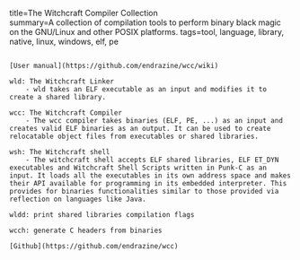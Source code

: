 title=The Witchcraft Compiler Collection  
summary=A collection of compilation tools to perform binary black magic on the GNU/Linux and other POSIX platforms.
tags=tool, language, library, native, linux, windows, elf, pe
~~~~~~

[User manual](https://github.com/endrazine/wcc/wiki)

wld: The Witchcraft Linker
    - wld takes an ELF executable as an input and modifies it to create a shared library.

wcc: The Witchcraft Compiler
    - The wcc compiler takes binaries (ELF, PE, ...) as an input and creates valid ELF binaries as an output. It can be used to create relocatable object files from executables or shared libraries.

wsh: The Witchcraft shell
    - The witchcraft shell accepts ELF shared libraries, ELF ET_DYN executables and Witchcraft Shell Scripts written in Punk-C as an input. It loads all the executables in its own address space and makes their API available for programming in its embedded interpreter. This provides for binaries functionalities similar to those provided via reflection on languages like Java.

wldd: print shared libraries compilation flags

wcch: generate C headers from binaries

[Github](https://github.com/endrazine/wcc)
